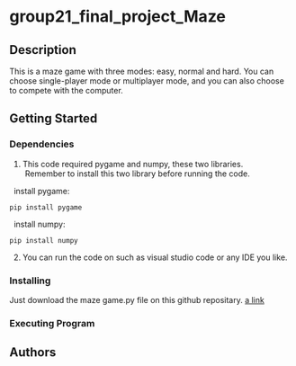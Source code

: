 # group21_final_project_Maze

## Description
This is a maze game with three modes: easy, normal and hard. You can choose single-player mode or multiplayer mode, and you can also choose to compete with the computer.

## Getting Started

### Dependencies
1. This code required pygame and numpy, these two libraries.
  <br /> &nbsp;Remember to install this two library before running the code.</br >

  &nbsp; install pygame:
  ```
  pip install pygame
  ```
  
  &nbsp; install numpy:
  ```
  pip install numpy
  ```

2. You can run the code on such as visual studio code or any IDE you like.

### Installing
Just download the maze game.py file on this github repositary.
[a link](https://github.com/veldahung/group21_project/blob/5539d27e94912264d3431e44089ccc48b72e0597/maze%20game.py)
### Executing Program

## Authors
